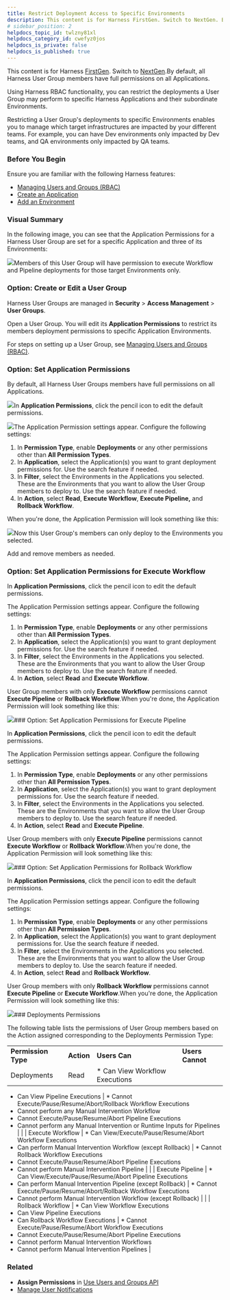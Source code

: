```yaml
---
title: Restrict Deployment Access to Specific Environments
description: This content is for Harness FirstGen. Switch to NextGen. By default, all Harness User Group members have full permissions on all Applications. Using Harness RBAC functionality, you can restrict the d…
# sidebar_position: 2
helpdocs_topic_id: twlzny81xl
helpdocs_category_id: cwefyz0jos
helpdocs_is_private: false
helpdocs_is_published: true
---
```


This content is for Harness [FirstGen](/article/1fjmm4by22). Switch to [NextGen](https://docs.harness.io).By default, all Harness User Group members have full permissions on all Applications.

Using Harness RBAC functionality, you can restrict the deployments a User Group may perform to specific Harness Applications and their subordinate Environments.

Restricting a User Group's deployments to specific Environments enables you to manage which target infrastructures are impacted by your different teams. For example, you can have Dev environments only impacted by Dev teams, and QA environments only impacted by QA teams.

### Before You Begin

Ensure you are familiar with the following Harness features:

* [Managing Users and Groups (RBAC)](/article/ven0bvulsj-users-and-permissions)
* [Create an Application](/article/bucothemly-application-configuration)
* [Add an Environment](/article/n39w05njjv-environment-configuration)

### Visual Summary

In the following image, you can see that the Application Permissions for a Harness User Group are set for a specific Application and three of its Environments:

![](./static/restrict-deployment-access-to-specific-environments-14.png)Members of this User Group will have permission to execute Workflow and Pipeline deployments for those target Environments only.

### Option: Create or Edit a User Group

Harness User Groups are managed in **Security** > **Access Management** > **User Groups**.

Open a User Group. You will edit its **Application Permissions** to restrict its members deployment permissions to specific Application Environments.

For steps on setting up a User Group, see [Managing Users and Groups (RBAC)](/article/ven0bvulsj-users-and-permissions).

### Option: Set Application Permissions

By default, all Harness User Groups members have full permissions on all Applications.

![](./static/restrict-deployment-access-to-specific-environments-15.png)In **Application Permissions**, click the pencil icon to edit the default permissions.

![](./static/restrict-deployment-access-to-specific-environments-16.png)The Application Permission settings appear. Configure the following settings:

1. In **Permission Type**, enable **Deployments** or any other permissions other than **All Permission Types**.
2. In **Application**, select the Application(s) you want to grant deployment permissions for. Use the search feature if needed.
3. In **Filter**, select the Environments in the Applications you selected. These are the Environments that you want to allow the User Group members to deploy to. Use the search feature if needed.
4. In **Action**, select **Read**, **Execute Workflow**, **Execute Pipeline,** and **Rollback Workflow**.

When you're done, the Application Permission will look something like this:

![](./static/restrict-deployment-access-to-specific-environments-17.png)Now this User Group's members can only deploy to the Environments you selected.

Add and remove members as needed.

### Option: Set Application Permissions for Execute Workflow

In **Application Permissions**, click the pencil icon to edit the default permissions.

The Application Permission settings appear. Configure the following settings:

1. In **Permission Type**, enable **Deployments** or any other permissions other than **All Permission Types**.
2. In **Application**, select the Application(s) you want to grant deployment permissions for. Use the search feature if needed.
3. In **Filter**, select the Environments in the Applications you selected. These are the Environments that you want to allow the User Group members to deploy to. Use the search feature if needed.
4. In **Action**, select **Read** and **Execute Workflow**.

User Group members with only **Execute Workflow** permissions cannot **Execute Pipeline** or **Rollback Workflow**.When you're done, the Application Permission will look something like this:

![](./static/restrict-deployment-access-to-specific-environments-18.png)### Option: Set Application Permissions for Execute Pipeline

In **Application Permissions**, click the pencil icon to edit the default permissions.

The Application Permission settings appear. Configure the following settings:

1. In **Permission Type**, enable **Deployments** or any other permissions other than **All Permission Types**.
2. In **Application**, select the Application(s) you want to grant deployment permissions for. Use the search feature if needed.
3. In **Filter**, select the Environments in the Applications you selected. These are the Environments that you want to allow the User Group members to deploy to. Use the search feature if needed.
4. In **Action**, select **Read** and **Execute Pipeline**.

User Group members with only **Execute Pipeline** permissions cannot **Execute Workflow** or **Rollback Workflow**.When you're done, the Application Permission will look something like this:

![](./static/restrict-deployment-access-to-specific-environments-19.png)### Option: Set Application Permissions for Rollback Workflow

In **Application Permissions**, click the pencil icon to edit the default permissions.

The Application Permission settings appear. Configure the following settings:

1. In **Permission Type**, enable **Deployments** or any other permissions other than **All Permission Types**.
2. In **Application**, select the Application(s) you want to grant deployment permissions for. Use the search feature if needed.
3. In **Filter**, select the Environments in the Applications you selected. These are the Environments that you want to allow the User Group members to deploy to. Use the search feature if needed.
4. In **Action**, select **Read** and **Rollback Workflow**.

User Group members with only **Rollback Workflow** permissions cannot **Execute Pipeline** or **Execute Workflow**.When you're done, the Application Permission will look something like this:

![](./static/restrict-deployment-access-to-specific-environments-20.png)### Deployments Permissions

The following table lists the permissions of User Group members based on the Action assigned corresponding to the Deployments Permission Type:



|  |  |  |  |
| --- | --- | --- | --- |
| **Permission Type** | **Action** | **Users Can** | **Users Cannot** |
| Deployments | Read | * Can View Workflow Executions
* Can View Pipeline Executions
 | * Cannot Execute/Pause/Resume/Abort/Rollback Workflow Executions
* Cannot perform any Manual Intervention Workflow
* Cannot Execute/Pause/Resume/Abort Pipeline Executions
* Cannot perform any Manual Intervention or Runtime Inputs for Pipelines
 |
|  | Execute Workflow | * Can View/Execute/Pause/Resume/Abort Workflow Executions
* Can perform Manual Intervention Workflow (except Rollback)
 | * Cannot Rollback Workflow Executions
* Cannot Execute/Pause/Resume/Abort Pipeline Executions
* Cannot perform Manual Intervention Pipeline
 |
|  | Execute Pipeline | * Can View/Execute/Pause/Resume/Abort Pipeline Executions
* Can perform Manual Intervention Pipeline (except Rollback)
 | * Cannot Execute/Pause/Resume/Abort/Rollback Workflow Executions
* Cannot perform Manual Intervention Workflow (except Rollback)
 |
|  | Rollback Workflow | * Can View Workflow Executions
* Can View Pipeline Executions
* Can Rollback Workflow Executions
 | * Cannot Execute/Pause/Resume/Abort Workflow Executions
* Cannot Execute/Pause/Resume/Abort Pipeline Executions
* Cannot perform Manual Intervention Workflows
* Cannot perform Manual Intervention Pipelines
 |

### Related

* **Assign Permissions** in [Use Users and Groups API](/article/p9ssx4cv5t-sample-queries-create-users-user-groups-and-assign-permissions)
* [Manage User Notifications](/article/kf828e347t-notification-groups)

